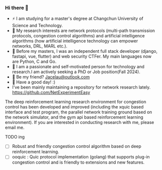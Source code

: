 ### Hi there 👋

- ⚡ I am studying for a master's degree at Changchun University of Science and Technology.
- 🔭 My research interests are network protocols (multi-path transmission protocols, congestion control algorithms) and artificial intelligence algorithms (how artificial intelligence technology can empower networks, DRL, MARL etc.).
- 🌱 Before my masters, I was an independent full stack developer (django, fastapi, vue, flutter) and web security CTFer. My main languages now are Python, C and Go.
- 🤔 I am a passionate and self-motivated person for technology and research.I am actively seeking a PhD or Job position(Fall 2024).
- 🌈 Be my friend? Jacelau@outlook.com
- 👯 Have a good day! :)
- I've been mainly maintaining a repository for network research lately. https://github.com/NetExperimentEasy


<!--
<div>
<p align="center">
  <a href="https://github.com/derekwin">
  <img src="https://github-readme-stats.vercel.app/api/top-langs/?username=derekwin&layout=compact" />
  </a>
</p>
</div>
-->

The deep reinforcement learning research environment for congestion control has been developed and improved (including the xquic based interface and test program, the parallel network training ground based on the network simulator, and the gym api based reinforcement learning environment). If you are interested in conducting research with me, please email me.

TODO ing
- [ ] Robust and friendly congestion control algorithm based on deep reinforcement learning.
- [ ] ooquic : Quic protocol implementation (golang) that supports plug-in congestion control and is friendly to extensions and new features.

